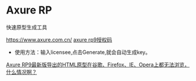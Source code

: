 # Axure RP
<!-- @author DHJT 2020-04-14 -->
快速原型生成工具

https://www.axure.com.cn/
[axure rp9授权码](https://www.jianshu.com/p/ba1e3bd14980)
- 使用方法：输入licensee,点击Generate,就会自动生成key。

[Axure RP9最新版导出的HTML原型在谷歌、Firefox、IE、Opera上都无法浏览，什么情况啊？](https://www.axureshop.com/qa//1915/)